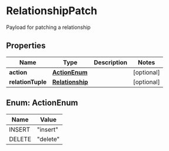 

# RelationshipPatch

Payload for patching a relationship

## Properties

| Name | Type | Description | Notes |
|------------ | ------------- | ------------- | -------------|
|**action** | [**ActionEnum**](#ActionEnum) |  |  [optional] |
|**relationTuple** | [**Relationship**](Relationship.md) |  |  [optional] |



## Enum: ActionEnum

| Name | Value |
|---- | -----|
| INSERT | &quot;insert&quot; |
| DELETE | &quot;delete&quot; |



